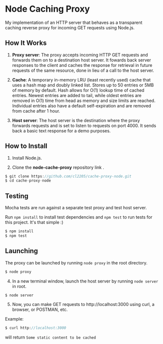 # Node Caching Proxy

My implementation of an HTTP server that behaves as a transparent caching reverse proxy for incoming GET requests using Node.js. 

## How It Works

1. **Proxy server**: The proxy accepts incoming HTTP GET requests and forwards them on to a destination host server. It fowards back server responses to the client and caches the response for retrieval in future requests of the same resource, done in lieu of a call to the host server. 

2. **Cache**: A temporary in-memory LRU (least recently used) cache that uses a hash map and doubly linked list. Stores up to 50 entries or 5MB of memory by default. Hash allows for O(1) lookup time of cached entries. Newest entries are added to tail, while oldest entries are removed in O(1) time from head as memory and size limits are reached. Individual entries also have a default self-expiration and are removed from cache after 1 hour.


3. **Host server**: The host server is the destination where the proxy forwards requests and is set to listen to requests on port 4000. It sends back a basic text response for a demo purposes. 

## How to Install

1. Install Node.js.

2. Clone the **node-cache-proxy** repository link .

```javascript
$ git clone https://github.com/cl2205/cache-proxy-node.git
$ cd cache-proxy-node
```

## Testing

Mocha tests are run against a separate test proxy and test host server.

Run ```npm install``` to install test dependencies and ```npm test``` to run tests for this project. It's that simple :)

```javascript
$ npm install
$ npm test
```
## Launching

The proxy can be launched by running ```node proxy``` in the root directory. 

```javascript
$ node proxy 
```

4. In a new terminal window, launch the host server by running ```node server``` in root.

```javascript
$ node server
```

5. Now, you can make GET requests to http://localhost:3000 using curl, a browser, or POSTMAN, etc.

Example: 
```javascript
$ curl http://localhost:3000
```
will return ```Some static content to be cached```
